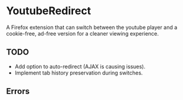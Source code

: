 # YoutubeRedirect

A Firefox extension that can switch between the youtube player and a cookie-free, ad-free version for a cleaner viewing experience.

## TODO

- Add option to auto-redirect (AJAX is causing issues).
- Implement tab history preservation during switches.

## Errors
